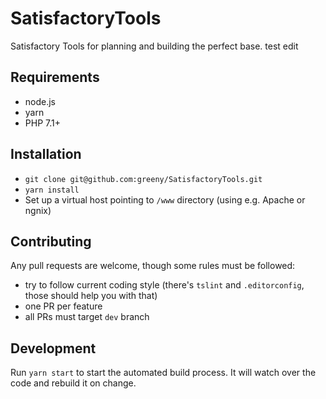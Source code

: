 # SatisfactoryTools
Satisfactory Tools for planning and building the perfect base. test edit

## Requirements
- node.js
- yarn
- PHP 7.1+

## Installation
- `git clone git@github.com:greeny/SatisfactoryTools.git`
- `yarn install`
- Set up a virtual host pointing to `/www` directory (using e.g. Apache or ngnix)

## Contributing
Any pull requests are welcome, though some rules must be followed:
- try to follow current coding style (there's `tslint` and `.editorconfig`, those should help you with that)
- one PR per feature
- all PRs must target `dev` branch

## Development
Run `yarn start` to start the automated build process. It will watch over the code and rebuild it on change.
